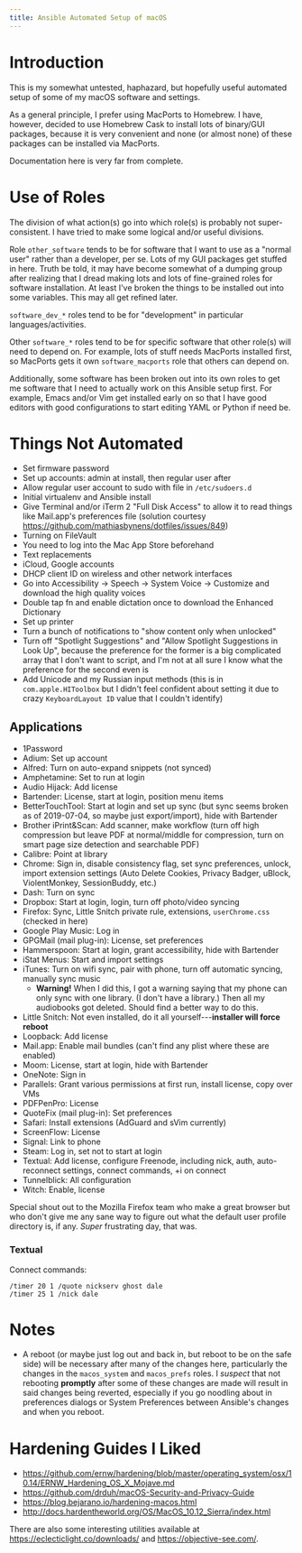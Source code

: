 ```yaml
---
title: Ansible Automated Setup of macOS
---
```


# Introduction

This is my somewhat untested, haphazard, but hopefully useful automated setup of some of my macOS software and settings.

As a general principle, I prefer using MacPorts to Homebrew.  I have, however, decided to use Homebrew Cask to install lots of binary/GUI packages, because it is very convenient and none (or almost none) of these packages can be installed via MacPorts.

Documentation here is very far from complete.


# Use of Roles

The division of what action(s) go into which role(s) is probably not super-consistent.  I have tried to make some logical and/or useful divisions.

Role `other_software` tends to be for software that I want to use as a "normal user" rather than a developer, per se.  Lots of my GUI packages get stuffed in here.  Truth be told, it may have become somewhat of a dumping group after realizing that I dread making lots and lots of fine-grained roles for software installation.  At least I've broken the things to be installed out into some variables.  This may all get refined later.

`software_dev_*` roles tend to be for "development" in particular languages/activities.

Other `software_*` roles tend to be for specific software that other role(s) will need to depend on.  For example, lots of stuff needs MacPorts installed first, so MacPorts gets it own `software_macports` role that others can depend on.

Additionally, some software has been broken out into its own roles to get me software that I need to actually work on this Ansible setup first.  For example, Emacs and/or Vim get installed early on so that I have good editors with good configurations to start editing YAML or Python if need be.


# Things Not Automated

* Set firmware password
* Set up accounts: admin at install, then regular user after
* Allow regular user account to sudo with file in `/etc/sudoers.d`
* Initial virtualenv and Ansible install
* Give Terminal and/or iTerm 2 "Full Disk Access" to allow it to read things like Mail.app's preferences file (solution courtesy https://github.com/mathiasbynens/dotfiles/issues/849)
* Turning on FileVault
* You need to log into the Mac App Store beforehand
* Text replacements
* iCloud, Google accounts
* DHCP client ID on wireless and other network interfaces
* Go into Accessibility → Speech → System Voice → Customize and download the high quality voices
* Double tap fn and enable dictation once to download the Enhanced Dictionary
* Set up printer
* Turn a bunch of notifications to "show content only when unlocked"
* Turn off "Spotlight Suggestions" and "Allow Spotlight Suggestions in Look Up", because the preference for the former is a big complicated array that I don't want to script, and I'm not at all sure I know what the preference for the second even is
* Add Unicode and my Russian input methods (this is in `com.apple.HIToolbox` but I didn't feel confident about setting it due to crazy `KeyboardLayout ID` value that I couldn't identify)


## Applications

* 1Password
* Adium: Set up account
* Alfred: Turn on auto-expand snippets (not synced)
* Amphetamine: Set to run at login
* Audio Hijack: Add license
* Bartender: License, start at login, position menu items
* BetterTouchTool: Start at login and set up sync (but sync seems broken as of 2019-07-04, so maybe just export/import), hide with Bartender
* Brother iPrint&Scan: Add scanner, make workflow (turn off high compression but leave PDF at normal/middle for compression, turn on smart page size detection and searchable PDF)
* Calibre: Point at library
* Chrome: Sign in, disable consistency flag, set sync preferences, unlock, import extension settings (Auto Delete Cookies, Privacy Badger, uBlock, ViolentMonkey, SessionBuddy, etc.)
* Dash: Turn on sync
* Dropbox: Start at login, login, turn off photo/video syncing
* Firefox: Sync, Little Snitch private rule, extensions, `userChrome.css` (checked in here)
* Google Play Music: Log in
* GPGMail (mail plug-in): License, set preferences
* Hammerspoon: Start at login, grant accessibility, hide with Bartender
* iStat Menus: Start and import settings
* iTunes: Turn on wifi sync, pair with phone, turn off automatic syncing, manually sync music
  * **Warning!** When I did this, I got a warning saying that my phone can only sync with one library.  (I don't have a library.)  Then all my audiobooks got deleted.  Should find a better way to do this.
* Little Snitch: Not even installed, do it all yourself---**installer will force reboot**
* Loopback: Add license
* Mail.app: Enable mail bundles (can't find any plist where these are enabled)
* Moom: License, start at login, hide with Bartender
* OneNote: Sign in
* Parallels: Grant various permissions at first run, install license, copy over VMs
* PDFPenPro: License
* QuoteFix (mail plug-in): Set preferences
* Safari: Install extensions (AdGuard and sVim currently)
* ScreenFlow: License
* Signal: Link to phone
* Steam: Log in, set not to start at login
* Textual: Add license, configure Freenode, including nick, auth, auto-reconnect settings, connect commands, +i on connect
* Tunnelblick: All configuration
* Witch: Enable, license

Special shout out to the Mozilla Firefox team who make a great browser but who don't give me any sane way to figure out what the default user profile directory is, if any.  *Super* frustrating day, that was.


### Textual

Connect commands:

```
/timer 20 1 /quote nickserv ghost dale
/timer 25 1 /nick dale
```


# Notes

* A reboot (or maybe just log out and back in, but reboot to be on the safe side) will be necessary after many of the changes here, particularly the changes in the `macos_system` and `macos_prefs` roles.  I *suspect* that not rebooting **promptly** after some of these changes are made will result in said changes being reverted, especially if you go noodling about in preferences dialogs or System Preferences between Ansible's changes and when you reboot.


# Hardening Guides I Liked

* https://github.com/ernw/hardening/blob/master/operating_system/osx/10.14/ERNW_Hardening_OS_X_Mojave.md
* https://github.com/drduh/macOS-Security-and-Privacy-Guide
* https://blog.bejarano.io/hardening-macos.html
* http://docs.hardentheworld.org/OS/MacOS_10.12_Sierra/index.html

There are also some interesting utilities available at <https://eclecticlight.co/downloads/> and <https://objective-see.com/>.
